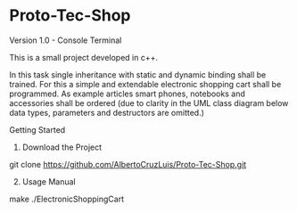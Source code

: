 # Proto-Tec-Shop

Version 1.0 - Console Terminal

This is a small project developed in c++.

In this task single inheritance with static and dynamic binding shall be trained. For this a simple and
extendable electronic shopping cart shall be programmed. As example articles smart phones,
notebooks and accessories shall be ordered (due to clarity in the UML class diagram below data
types, parameters and destructors are omitted.)

Getting Started

1) Download the Project

git clone https://github.com/AlbertoCruzLuis/Proto-Tec-Shop.git

2) Usage Manual

make
./ElectronicShoppingCart

